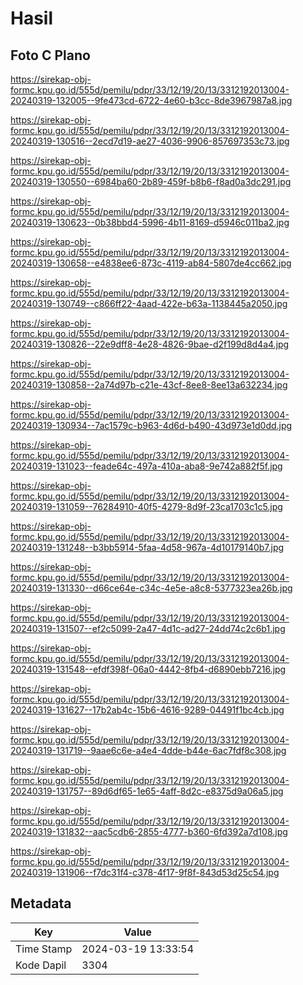 # Hasil

## Foto C Plano

https://sirekap-obj-formc.kpu.go.id/555d/pemilu/pdpr/33/12/19/20/13/3312192013004-20240319-132005--9fe473cd-6722-4e60-b3cc-8de3967987a8.jpg

https://sirekap-obj-formc.kpu.go.id/555d/pemilu/pdpr/33/12/19/20/13/3312192013004-20240319-130516--2ecd7d19-ae27-4036-9906-857697353c73.jpg

https://sirekap-obj-formc.kpu.go.id/555d/pemilu/pdpr/33/12/19/20/13/3312192013004-20240319-130550--6984ba60-2b89-459f-b8b6-f8ad0a3dc291.jpg

https://sirekap-obj-formc.kpu.go.id/555d/pemilu/pdpr/33/12/19/20/13/3312192013004-20240319-130623--0b38bbd4-5996-4b11-8169-d5946c011ba2.jpg

https://sirekap-obj-formc.kpu.go.id/555d/pemilu/pdpr/33/12/19/20/13/3312192013004-20240319-130658--e4838ee6-873c-4119-ab84-5807de4cc662.jpg

https://sirekap-obj-formc.kpu.go.id/555d/pemilu/pdpr/33/12/19/20/13/3312192013004-20240319-130749--c866ff22-4aad-422e-b63a-1138445a2050.jpg

https://sirekap-obj-formc.kpu.go.id/555d/pemilu/pdpr/33/12/19/20/13/3312192013004-20240319-130826--22e9dff8-4e28-4826-9bae-d2f199d8d4a4.jpg

https://sirekap-obj-formc.kpu.go.id/555d/pemilu/pdpr/33/12/19/20/13/3312192013004-20240319-130858--2a74d97b-c21e-43cf-8ee8-8ee13a632234.jpg

https://sirekap-obj-formc.kpu.go.id/555d/pemilu/pdpr/33/12/19/20/13/3312192013004-20240319-130934--7ac1579c-b963-4d6d-b490-43d973e1d0dd.jpg

https://sirekap-obj-formc.kpu.go.id/555d/pemilu/pdpr/33/12/19/20/13/3312192013004-20240319-131023--feade64c-497a-410a-aba8-9e742a882f5f.jpg

https://sirekap-obj-formc.kpu.go.id/555d/pemilu/pdpr/33/12/19/20/13/3312192013004-20240319-131059--76284910-40f5-4279-8d9f-23ca1703c1c5.jpg

https://sirekap-obj-formc.kpu.go.id/555d/pemilu/pdpr/33/12/19/20/13/3312192013004-20240319-131248--b3bb5914-5faa-4d58-967a-4d10179140b7.jpg

https://sirekap-obj-formc.kpu.go.id/555d/pemilu/pdpr/33/12/19/20/13/3312192013004-20240319-131330--d66ce64e-c34c-4e5e-a8c8-5377323ea26b.jpg

https://sirekap-obj-formc.kpu.go.id/555d/pemilu/pdpr/33/12/19/20/13/3312192013004-20240319-131507--ef2c5099-2a47-4d1c-ad27-24dd74c2c6b1.jpg

https://sirekap-obj-formc.kpu.go.id/555d/pemilu/pdpr/33/12/19/20/13/3312192013004-20240319-131548--efdf398f-06a0-4442-8fb4-d6890ebb7216.jpg

https://sirekap-obj-formc.kpu.go.id/555d/pemilu/pdpr/33/12/19/20/13/3312192013004-20240319-131627--17b2ab4c-15b6-4616-9289-04491f1bc4cb.jpg

https://sirekap-obj-formc.kpu.go.id/555d/pemilu/pdpr/33/12/19/20/13/3312192013004-20240319-131719--9aae6c6e-a4e4-4dde-b44e-6ac7fdf8c308.jpg

https://sirekap-obj-formc.kpu.go.id/555d/pemilu/pdpr/33/12/19/20/13/3312192013004-20240319-131757--89d6df65-1e65-4aff-8d2c-e8375d9a06a5.jpg

https://sirekap-obj-formc.kpu.go.id/555d/pemilu/pdpr/33/12/19/20/13/3312192013004-20240319-131832--aac5cdb6-2855-4777-b360-6fd392a7d108.jpg

https://sirekap-obj-formc.kpu.go.id/555d/pemilu/pdpr/33/12/19/20/13/3312192013004-20240319-131906--f7dc31f4-c378-4f17-9f8f-843d53d25c54.jpg


## Metadata

| Key        | Value               |
| ---------- | ------------------- |
| Time Stamp | 2024-03-19 13:33:54 |
| Kode Dapil | 3304                |



